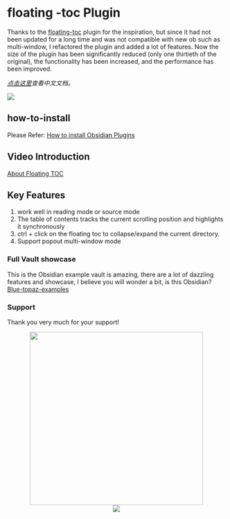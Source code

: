 # floating -toc Plugin

   
Thanks to the [floating-toc](https://github.com/curtgrimes/obsidian-floating-toc-plugin) plugin for the inspiration, but since it had not been updated for a long time and was not compatible with new ob such as multi-window, I refactored the plugin and added a lot of features. Now the size of the plugin has been significantly reduced (only one thirtieth of the original), the functionality has been increased, and the performance has been improved.

_[点击这里](./README-zh_cn.md)查看中文文档。_

 ![](https://ghproxy.com/https://raw.githubusercontent.com/cumany/cumany/main/pic/202209171712621.gif)


## how-to-install

Please Refer: [How to install Obsidian Plugins](https://forum.obsidian.md/t/plugins-mini-faq/7737)

## Video Introduction

[About Floating TOC](https://www.bilibili.com/video/BV1Ze4y1C7Yw/)

## Key Features

1. work well  in reading mode or  source mode
2. The table of contents tracks the current scrolling position and highlights it synchronously
3. ctrl + click on the floating toc to collapse/expand the current directory.
4. Support popout multi-window mode


### Full Vault showcase

This is the Obsidian example vault is amazing, there are a lot of dazzling features and showcase, I believe you will wonder a bit, is this Obsidian?
[Blue-topaz-examples](https://github.com/cumany/Blue-topaz-examples)


### Support

Thank you very much for your support!

<div align="center">
<img src="https://ghproxy.com/https://raw.githubusercontent.com/cumany/cumany/main/pic/202209192228895.png" width="400px">
</div>


<div align="center"><a href="https://www.buymeacoffee.com/Cuman"><img src="https://img.buymeacoffee.com/button-api/?text=Buy me a coffee &emoji=&slug=Cuman&button_colour=BD5FFF&font_colour=ffffff&font_family=Poppins&outline_colour=000000&coffee_colour=FFDD00" /></a>
</div>
